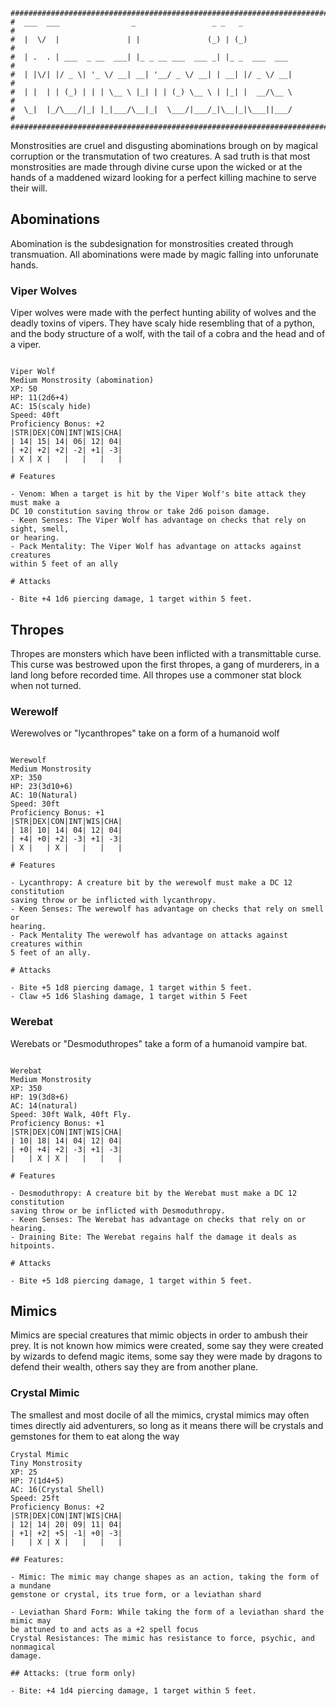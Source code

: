 ```
################################################################################
#  ___  ___                _                 _ _   _                           #
#  |  \/  |               | |               (_) | (_)                          #
#  | .  . | ___  _ __  ___| |_ _ __ ___  ___ _| |_ _  ___  ___                 #
#  | |\/| |/ _ \| '_ \/ __| __| '__/ _ \/ __| | __| |/ _ \/ __|                #
#  | |  | | (_) | | | \__ \ |_| | | (_) \__ \ | |_| |  __/\__ \                #
#  \_|  |_/\___/|_| |_|___/\__|_|  \___/|___/_|\__|_|\___||___/                #
################################################################################

```
Monstrosities are cruel and disgusting abominations brough on by magical 
corruption or the transmutation of two creatures. A sad truth is that most
monstrosities are made through divine curse upon the wicked or at the hands of a 
maddened wizard looking for a perfect killing machine to serve their will.

## Abominations
Abomination is the subdesignation for monstrosities created through 
transmuation. All abominations were made by magic falling into unforunate hands.

### Viper Wolves
Viper wolves were made with the perfect hunting ability of wolves and the deadly
toxins of vipers. They have scaly hide resembling that of a python, and the body
structure of a wolf, with the tail of a cobra and the head and of a viper.

```

Viper Wolf
Medium Monstrosity (abomination)
XP: 50 
HP: 11(2d6+4)
AC: 15(scaly hide)
Speed: 40ft
Proficiency Bonus: +2
|STR|DEX|CON|INT|WIS|CHA|
| 14| 15| 14| 06| 12| 04|
| +2| +2| +2| -2| +1| -3|
| X | X |   |   |   |   |

# Features

- Venom: When a target is hit by the Viper Wolf's bite attack they must make a
DC 10 constitution saving throw or take 2d6 poison damage.
- Keen Senses: The Viper Wolf has advantage on checks that rely on sight, smell,
or hearing.
- Pack Mentality: The Viper Wolf has advantage on attacks against creatures 
within 5 feet of an ally

# Attacks

- Bite +4 1d6 piercing damage, 1 target within 5 feet.

``` 

## Thropes
Thropes are monsters which have been inflicted with a transmittable curse. This
curse was bestrowed upon the first thropes, a gang of murderers, in a land long
before recorded time. All thropes use a commoner stat block when not turned.

### Werewolf
Werewolves or "lycanthropes" take on a form of a humanoid wolf

```

Werewolf
Medium Monstrosity
XP: 350
HP: 23(3d10+6)
AC: 10(Natural)
Speed: 30ft
Proficiency Bonus: +1
|STR|DEX|CON|INT|WIS|CHA|
| 18| 10| 14| 04| 12| 04|
| +4| +0| +2| -3| +1| -3|
| X |   | X |   |   |   |

# Features

- Lycanthropy: A creature bit by the werewolf must make a DC 12 constitution 
saving throw or be inflicted with lycanthropy.
- Keen Senses: The werewolf has advantage on checks that rely on smell or 
hearing.
- Pack Mentality The werewolf has advantage on attacks against creatures within
5 feet of an ally.

# Attacks

- Bite +5 1d8 piercing damage, 1 target within 5 feet.
- Claw +5 1d6 Slashing damage, 1 target within 5 Feet

``` 

### Werebat
Werebats or "Desmoduthropes" take a form of a humanoid vampire bat.

```

Werebat
Medium Monstrosity
XP: 350
HP: 19(3d8+6)
AC: 14(natural)
Speed: 30ft Walk, 40ft Fly.
Proficiency Bonus: +1
|STR|DEX|CON|INT|WIS|CHA|
| 10| 18| 14| 04| 12| 04|
| +0| +4| +2| -3| +1| -3|
|   | X | X |   |   |   |

# Features

- Desmoduthropy: A creature bit by the Werebat must make a DC 12 constitution 
saving throw or be inflicted with Desmoduthropy.
- Keen Senses: The Werebat has advantage on checks that rely on or hearing.
- Draining Bite: The Werebat regains half the damage it deals as hitpoints.

# Attacks

- Bite +5 1d8 piercing damage, 1 target within 5 feet.

``` 

## Mimics
Mimics are special creatures that mimic objects in order to ambush their prey. 
It is not known how mimics were created, some say they were created by wizards
to defend magic items, some say they were made by dragons to defend their 
wealth, others say they are from another plane.

### Crystal Mimic
The smallest and most docile of all the mimics, crystal mimics may often times
directly aid adventurers, so long as it means there will be crystals and 
gemstones for them to eat along the way

```
Crystal Mimic
Tiny Monstrosity
XP: 25 
HP: 7(1d4+5)
AC: 16(Crystal Shell)
Speed: 25ft
Proficiency Bonus: +2
|STR|DEX|CON|INT|WIS|CHA|
| 12| 14| 20| 09| 11| 04|
| +1| +2| +5| -1| +0| -3|
|   | X | X |   |   |   |

## Features:

- Mimic: The mimic may change shapes as an action, taking the form of a mundane 
gemstone or crystal, its true form, or a leviathan shard

- Leviathan Shard Form: While taking the form of a leviathan shard the mimic may 
be attuned to and acts as a +2 spell focus
Crystal Resistances: The mimic has resistance to force, psychic, and nonmagical 
damage.

## Attacks: (true form only)

- Bite: +4 1d4 piercing damage, 1 target within 5 feet.

```
